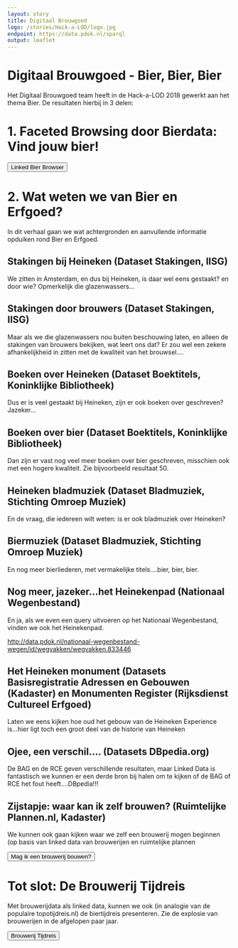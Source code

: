 ```yaml
---
layout: story
title: Digitaal Brouwgoed
logo: /stories/Hack-a-LOD/logo.jpg
endpoint: https://data.pdok.nl/sparql
output: leaflet
---
```


# Digitaal Brouwgoed - Bier, Bier, Bier 
Het Digitaal Brouwgoed team heeft in de Hack-a-LOD 2018 gewerkt aan het thema Bier. De resultaten hierbij in 3 delen:

# 1. Faceted Browsing door Bierdata: Vind jouw bier!

<a href="http://hackalod.triply.cc"><button>Linked Bier Browser</button></a>

# 2. Wat weten we van Bier en Erfgoed?
In dit verhaal gaan we wat achtergronden en aanvullende informatie opduiken rond Bier en Erfgoed.

## Stakingen bij Heineken (Dataset Stakingen, IISG)
We zitten in Amsterdam, en dus bij Heineken, is daar wel eens gestaakt? en door wie?
Opmerkelijk die glazenwassers...

<div data-query
     data-query-endpoint="https://api.krr.triply.cc/datasets/Kadaster/stakingen/services/endpoint/sparql"
     data-query-sparql="stakingen-heineken.rq">
</div>

## Stakingen door brouwers (Dataset Stakingen, IISG)
Maar als we die glazenwassers nou buiten beschouwing laten, en alleen de stakingen van brouwers bekijken, wat leert ons dat?
Er zou wel een zekere afhankelijkheid in zitten met de kwaliteit van het brouwsel....

<div data-query
     data-query-endpoint="https://api.krr.triply.cc/datasets/Kadaster/stakingen/services/endpoint/sparql"
     data-query-sparql="stakingen-brouwers.rq">
</div>

## Boeken over Heineken (Dataset Boektitels, Koninklijke Bibliotheek)
Dus er is veel gestaakt bij Heineken, zijn er ook boeken over geschreven?
Jazeker...

<div data-query
     data-query-endpoint="https://api.krr.triply.cc/datasets/Kadaster/geosoup2/services/geosoup/sparql"
     data-query-sparql="boeken-heineken.rq">
</div>

## Boeken over bier (Dataset Boektitels, Koninklijke Bibliotheek)
Dan zijn er vast nog veel meer boeken over bier geschreven, misschien ook met een hogere kwaliteit. Zie bijvoorbeeld resultaat 50.

<div data-query
     data-query-endpoint="https://api.krr.triply.cc/datasets/Kadaster/geosoup2/services/geosoup/sparql"
     data-query-sparql="boeken-bier.rq">
</div>

## Heineken bladmuziek (Dataset Bladmuziek, Stichting Omroep Muziek)
En de vraag, die iedereen wilt weten: is er ook bladmuziek over Heineken?

<div data-query
     data-query-sparql="muziek-heineken.rq">
</div>

## Biermuziek (Dataset Bladmuziek, Stichting Omroep Muziek)
En nog meer bierliederen, met vermakelijke titels....bier, bier, bier.

<div data-query
     data-query-sparql="muziek-bier.rq">
</div>

## Nog meer, jazeker...het Heinekenpad (Nationaal Wegenbestand)
En ja, als we even een query uitvoeren op het Nationaal Wegenbestand, vinden we ook het Heinekenpad.

<a href="http://data.pdok.nl/nationaal-wegenbestand-wegen/id/wegvakken/wegvakken.833446">http://data.pdok.nl/nationaal-wegenbestand-wegen/id/wegvakken/wegvakken.833446</a>

## Het Heineken monument (Datasets Basisregistratie Adressen en Gebouwen (Kadaster) en Monumenten Register (Rijksdienst Cultureel Erfgoed)
Laten we eens kijken hoe oud het gebouw van de Heineken Experience is...hier ligt toch een groot deel van de historie van Heineken

## Ojee, een verschil.... (Datasets DBpedia.org)
De BAG en de RCE geven verschillende resultaten, maar Linked Data is fantastisch we kunnen er een derde bron bij halen om te kijken of de BAG of RCE het fout heeft....DBpedia!!!

<div data-query
     data-query-sparql="monument-heineken.rq">
</div>

## Zijstapje: waar kan ik zelf brouwen? (Ruimtelijke Plannen.nl, Kadaster)

We kunnen ook gaan kijken waar we zelf een brouwerij mogen beginnen (op basis van linked data van brouwerijen en ruimtelijke plannen

<a href="http://kadaster.semaku.com/ProeftuinOK/ZoekBedrijfslocatie/?#/map"><button>Mag ik een brouwerij bouwen?</button></a>

# Tot slot: De Brouwerij Tijdreis
Met brouwerijdata als linked data, kunnen we ook (in analogie van de populaire topotijdreis.nl) de biertijdreis presenteren. Zie de explosie van brouwerijen in de afgelopen paar jaar.

<a href="http://gerwinbosch.nl/Hackalod-2018/"><button>Brouwerij Tijdreis</button></a>
